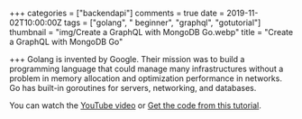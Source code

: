 +++
categories = ["backendapi"]
comments = true
date = 2019-11-02T10:00:00Z
tags = ["golang", "  beginner", "graphql", "gotutorial"]
thumbnail = "img/Create a GraphQL with MongoDB Go.webp"
title = "Create a GraphQL with MongoDB Go"

+++
Golang is invented by Google. Their mission was to build a programming language that could manage many infrastructures without a problem in memory allocation and optimization performance in networks. Go has built-in goroutines for servers, networking, and databases.

You can watch the [YouTube video](https://youtu.be/Bs6ZOYfOj14) or [Get the code from this tutorial](https://github.com/sen-coder/Create-a-GraphQL-with-MongoDB-Go).